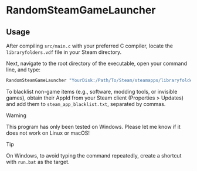 # RandomSteamGameLauncher

## Usage

After compiling `src/main.c` with your preferred C compiler, locate the `libraryfolders.vdf` file in your Steam directory.

Next, navigate to the root directory of the executable, open your command line, and type:

```bash
RandomSteamGameLauncher "YourDisk:/Path/To/Steam/steamapps/libraryfolders.vdf"
```

To blacklist non-game items (e.g., software, modding tools, or invisible games), obtain their AppId from your Steam client (Properties > Updates) and add them to `steam_app_blacklist.txt`, separated by commas.

> [!WARNING]
This program has only been tested on Windows. Please let me know if it does not work on Linux or macOS!

> [!TIP]
On Windows, to avoid typing the command repeatedly, create a shortcut with `run.bat` as the target.
